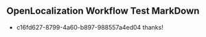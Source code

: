 ## OpenLocalization Workflow Test MarkDown
* c16fd627-8799-4a60-b897-988557a4ed04 thanks!

<!--HONumber=Jul16_HO4-->


